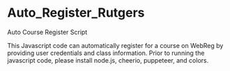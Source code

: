 # Auto_Register_Rutgers
Auto Course Register Script

This Javascript code can automatically register for a course on WebReg by providing user credentials and class information. Prior to running the javascript code, please install node.js, cheerio, puppeteer, and colors.
  
